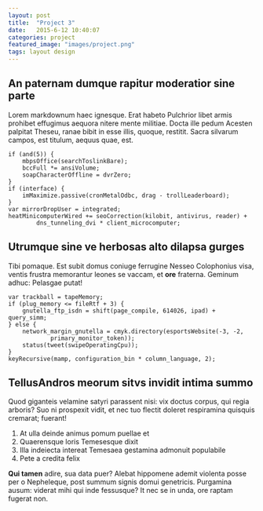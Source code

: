 ```yaml
---
layout: post
title:  "Project 3"
date:   2015-6-12 10:40:07
categories: project
featured_image: "images/project.png"
tags: layout design
---
```


## An paternam dumque rapitur moderatior sine parte

Lorem markdownum haec ignesque. Erat habeto Pulchrior libet armis prohibet
effugimus aequora nitere mente militiae. Docta ille pedum Acesten palpitat
Theseu, ranae bibit in esse illis, quoque, restitit. Sacra silvarum campos, est
titulum, aequus quae, est.

    if (and(5)) {
        mbpsOffice(searchToslinkBare);
        bccFull *= ansiVolume;
        soapCharacterOffline = dvrZero;
    }
    if (interface) {
        imMaximize.passive(cronMetalOdbc, drag - trollLeaderboard);
    }
    var mirrorDropUser = integrated;
    heatMinicomputerWired += seoCorrection(kilobit, antivirus, reader) +
            dns_tunneling_dvi * client_microcomputer;

## Utrumque sine ve herbosas alto dilapsa gurges

Tibi pomaque. Est subit domus coniuge ferrugine Nesseo Colophonius visa, ventis
frustra memorantur leones se vaccam, et **ore** fraterna. Geminum adhuc:
Pelasgae putat!

    var trackball = tapeMemory;
    if (plug_memory <= fileRtf + 3) {
        gnutella_ftp_isdn = shift(page_compile, 614026, ipad) + query_simm;
    } else {
        network_margin_gnutella = cmyk.directory(esportsWebsite(-3, -2,
                primary_monitor_token));
        status(tweet(swipeOperatingCpu));
    }
    keyRecursive(mamp, configuration_bin * column_language, 2);

## TellusAndros meorum sitvs invidit intima summo

Quod giganteis velamine satyri parassent nisi: vix doctus corpus, qui regia
arboris? Suo ni prospexit vidit, et nec tuo flectit doleret respiramina quisquis
cremarat; fuerant!

1. At ulla deinde animus pomum puellae et
2. Quaerensque loris Temesesque dixit
3. Illa indeiecta intereat Temesaea gestamina admonuit populabile
4. Pete a credita felix

**Qui tamen** adire, sua data puer? Alebat hippomene ademit violenta posse per o
Nepheleque, post summum signis domui genetricis. Purgamina ausum: viderat mihi
qui inde fessusque? It nec se in unda, ore raptam fugerat non.

